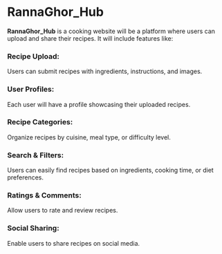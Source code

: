 # RannaGhor_Hub

**RannaGhor_Hub** is a cooking website will be a platform where users can upload and share their recipes. It will include features like:

### Recipe Upload: 

Users can submit recipes with ingredients, instructions, and images.

### User Profiles: 

Each user will have a profile showcasing their uploaded recipes.

### Recipe Categories: 

Organize recipes by cuisine, meal type, or difficulty level.

### Search & Filters: 

Users can easily find recipes based on ingredients, cooking time, or diet preferences.

### Ratings & Comments: 

Allow users to rate and review recipes.

### Social Sharing: 

Enable users to share recipes on social media.
